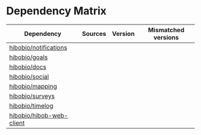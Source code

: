 # Dependency Matrix

Dependency | Sources | Version | Mismatched versions
---------- | ------- | ------- | -------------------
[hibobio/notifications](https://github.com/hibobio/notifications.git) |  | []() | 
[hibobio/goals](https://github.com/hibobio/goals.git) |  | []() | 
[hibobio/docs](https://github.com/hibobio/docs.git) |  | []() | 
[hibobio/social](https://github.com/hibobio/social.git) |  | []() | 
[hibobio/mapping](https://github.com/hibobio/mapping.git) |  | []() | 
[hibobio/surveys](https://github.com/hibobio/surveys.git) |  | []() | 
[hibobio/timelog](https://github.com/hibobio/timelog.git) |  | []() | 
[hibobio/hibob-web-client](https://github.com/hibobio/hibob-web-client.git) |  | []() | 
